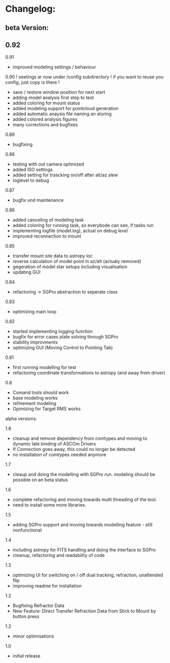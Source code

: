 # Changelog:
## beta Version:
0.92
-

0.91
- improved modeling settings / behaviour

0.90
! seetings ar now under /config subdirectory !
if you want to reuse you config, just copy is there !
- save / restore window position for next start
- adding model analysis first step to test
- added coloring for mount status
- added modeling support for pointcloud generation
- added automatic anaysis file naming an storing
- added colored analysis figures
- many corrections and bugfixes

0.89
- bugfixing

0.88
- testing with out camera optimized
- added ISO settings
- added setting for trascking on/off after alt/az slew
- loglevel to debug

0.87
- bugfix und maintenance

0.86
- added canceling of modeling task
- added coloring for running task, so everybode can see, if tasks run
- implementing logfile (model.log), actual on debug level
- improved reconnection to mount

0.85
- transfer mount site data to astropy loc
- reverse calculation of model point in az/alt (actualy removed)
- gegeration of model star setups including visualisation
- updating GUI

0.84
- refactoring -> SGPro abstraction to seperate class

0.83
- optimizing main loop 

0.82
- started implementing logging function
- bugfix for error cases plate solving through SGPro
- stability improvments
- optimizing GUI (Moving Control to Pointing Tab)

0.81
- first running modelling for test
- refactoring coordinate transformations to astropy (and away from driver)

0.8
- Comand tools should work
- base modeling works
- refinement modeling
- Opimizing for Target RMS works


alpha versions:

1.8
- cleanup and remove dependency from comtypes and moving to dynamic late binding of ASCOm Drivers
- If Connection goes away, this could no longer be detected
- no installation of comtypes needed anymore

1.7
- cleaup and doing the modelling with SGPro run. modeling should be possible on an beta status

1.6
- complete refactoring and moving towards multi threading of the tool.
- need to install some more libraries.

1.5
- adding SGPro support and moving towards modelling feature - still nonfunctional

1.4
- including astropy for FITS handling and doing the interface to SGPro
- cleanup, refactoring and readability of code

1.3
- optimizing UI for switching on / off dual tracking, refraction, unattended flip
- improving readme for installation 

1.2
- Bugfixing Refractor Data
- New Feature: Direct Transfer Refraction Data from Stick to Mount by button press

1.2
- minor optimisations

1.0
- initial release